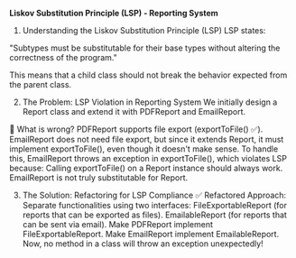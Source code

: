 **Liskov Substitution Principle (LSP) - Reporting System**
1. Understanding the Liskov Substitution Principle (LSP)
   LSP states:

"Subtypes must be substitutable for their base types without altering the correctness of the program."

This means that a child class should not break the behavior expected from the parent class.

2. The Problem: LSP Violation in Reporting System
   We initially design a Report class and extend it with PDFReport and EmailReport.

🚨 What is wrong?
PDFReport supports file export (exportToFile() ✅).
EmailReport does not need file export, but since it extends Report, it must implement exportToFile(), even though it doesn't make sense.
To handle this, EmailReport throws an exception in exportToFile(), which violates LSP because:
Calling exportToFile() on a Report instance should always work.
EmailReport is not truly substitutable for Report.

3. The Solution: Refactoring for LSP Compliance
   ✅ Refactored Approach:
   Separate functionalities using two interfaces:
   FileExportableReport (for reports that can be exported as files).
   EmailableReport (for reports that can be sent via email).
   Make PDFReport implement FileExportableReport.
   Make EmailReport implement EmailableReport.
   Now, no method in a class will throw an exception unexpectedly!